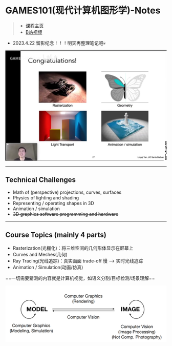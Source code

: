 # GAMES101(现代计算机图形学)-Notes
> - [课程主页](https://sites.cs.ucsb.edu/~lingqi/teaching/games101.html)
> - [B站视频](https://www.bilibili.com/video/BV1X7411F744/?spm_id_from=333.337.search-card.all.click&vd_source=02d17afa86e1a24aea6ec3147fc08936)



- 2023.4.22 留影纪念！！！明天再整理笔记吧:skull:

<img src="README.assets/image-20230422203731105.png" alt="image-20230422203731105" style="zoom:80%;" />





----

 ## Technical Challenges

- Math of (perspective) projections, curves, surfaces 
- Physics of lighting and shading 
- Representing / operating shapes in 3D  
- Animation / simulation
- ~~3D graphics software programming and hardware~~

---

## Course Topics (mainly 4 parts)

- Rasterization(光栅化)：将三维空间的几何形体显示在屏幕上
- Curves and Meshes(几何)
-  Ray Tracing(光线追踪)：真实画面 trade-off 慢 —> 实时光线追踪
-  Animation / Simulation(动画/仿真)



==一切需要猜测的内容就是计算机视觉，如语义分割/目标检测/场景理解==

![image-20230412214819199](README.assets/image-20230412214819199.png)
